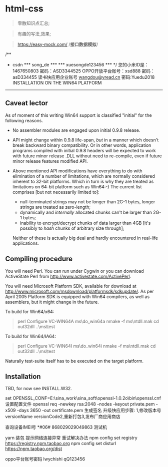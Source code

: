 # html-css

> 零散知识点汇总;

> 有趣的写法,效果;


>https://easy-mock.com/    /**接口数据模拟**/


/**
 *   csdn
     *** song_de ***
     *** xuesongde123456 ***
*/
您的小米ID是：1467650803  密码：ASD3344525
OPPO开放平台账号：xsd888 密码：asD334455
读书快应用企业账号
wangdou@vread.cn
密码:Yuedu2018
 INSTALLATION ON THE WIN64 PLATFORM
 ----------------------------------
 Caveat lector
 -------------

 As of moment of this writing Win64 support is classified "initial"
 for the following reasons.

 - No assembler modules are engaged upon initial 0.9.8 release.
 - API might change within 0.9.8 life-span, *but* in a manner which
   doesn't break backward binary compatibility. Or in other words,
   application programs compiled with initial 0.9.8 headers will
   be expected to work with future minor release .DLL without need
   to re-compile, even if future minor release features modified API.
 - Above mentioned API modifications have everything to do with
   elimination of a number of limitations, which are normally
   considered inherent to 32-bit platforms. Which in turn is why they
   are treated as limitations on 64-bit platform such as Win64:-)
   The current list comprises [but not necessarily limited to]:

   - null-terminated strings may not be longer than 2G-1 bytes,
     longer strings are treated as zero-length;
   - dynamically and *internally* allocated chunks can't be larger
     than 2G-1 bytes;
   - inability to encrypt/decrypt chunks of data larger than 4GB
     [it's possibly to *hash* chunks of arbitrary size through];

   Neither of these is actually big deal and hardly encountered
   in real-life applications.

 Compiling procedure
 -------------------

 You will need Perl. You can run under Cygwin or you can download
 ActiveState Perl from http://www.activestate.com/ActivePerl.

 You will need Microsoft Platform SDK, available for download at
 http://www.microsoft.com/msdownload/platformsdk/sdkupdate/. As per
 April 2005 Platform SDK is equipped with Win64 compilers, as well
 as assemblers, but it might change in the future.

 To build for Win64/x64:

 > perl Configure VC-WIN64A
 > ms\do_win64a
 > nmake -f ms\ntdll.mak
 > cd out32dll
 > ..\ms\test

 To build for Win64/IA64:

 > perl Configure VC-WIN64I
 > ms\do_win64i
 > nmake -f ms\ntdll.mak
 > cd out32dll
 > ..\ms\test

 Naturally test-suite itself has to be executed on the target platform.

 Installation
 ------------

 TBD, for now see INSTALL.W32.

set OPENSSL_CONF=E:\sina_work\sina_soft\openssl-1.0.2o\bin\openssl.cnf  设置配置文件
openssl req -newkey rsa:2048 -nodes -keyout private.pem -x509 -days 3650 -out certificate.pem  生成签名
升级快应用步骤:
1,修改版本号versionName versionCode2,重新打包3,发布厂商应用商店

查询设备IMEI号 *#06#  868029029049863  测试机

yarn 装包 提示网络连接异常 重试解决办法
npm config set registry https://registry.npm.taobao.org
npm config set disturl https://npm.taobao.org/dist

oppo平台账号密码
lwychishi
qQ123456